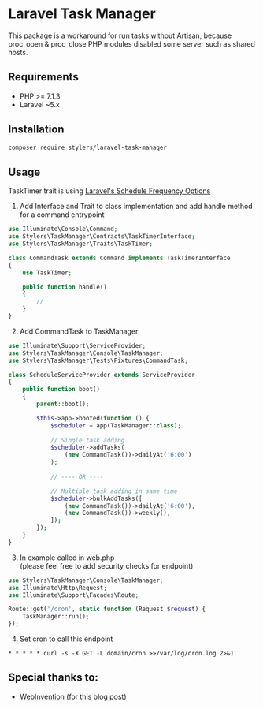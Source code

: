 # Laravel Task Manager
This package is a workaround for run tasks without Artisan, because proc_open & proc_close PHP modules disabled some server such as shared hosts.

## Requirements
- PHP >= 7.1.3
- Laravel ~5.x

## Installation
```bash
composer require stylers/laravel-task-manager
```

## Usage
TaskTimer trait is using [Laravel's Schedule Frequency Options](https://laravel.com/docs/5.7/scheduling#schedule-frequency-options)
1. Add Interface and Trait to class implementation and add handle method for a command entrypoint

```php
use Illuminate\Console\Command;
use Stylers\TaskManager\Contracts\TaskTimerInterface;
use Stylers\TaskManager\Traits\TaskTimer;

class CommandTask extends Command implements TaskTimerInterface
{
    use TaskTimer;

    public function handle()
    {
        //
    }
}
```

2. Add CommandTask to TaskManager 

```php
use Illuminate\Support\ServiceProvider;
use Stylers\TaskManager\Console\TaskManager;
use Stylers\TaskManager\Tests\Fixtures\CommandTask;

class ScheduleServiceProvider extends ServiceProvider
{
    public function boot()
    {
        parent::boot();

        $this->app->booted(function () {
            $scheduler = app(TaskManager::class);
                        
            // Single task adding
            $scheduler->addTasks(
                (new CommandTask())->dailyAt('6:00')
            );
            
            // ---- OR ----

            // Multiple task adding in same time
            $scheduler->bulkAddTasks([
                (new CommandTask())->dailyAt('6:00'),
                (new CommandTask())->weekly(),
            ]);
        });
    }
}
```

3. In example called in web.php  
(please feel free to add security checks for endpoint)

```php
use Stylers\TaskManager\Console\TaskManager;
use Illuminate\Http\Request;
use Illuminate\Support\Facades\Route;

Route::get('/cron', static function (Request $request) {
    TaskManager::run();
});
```

4. Set cron to call this endpoint
```editorconfig
* * * * * curl -s -X GET -L domain/cron >>/var/log/cron.log 2>&1
```

## Special thanks to:
- [WebInvention](https://web-invention.com/blog/post/6/alternative-task-scheduling-laravel-proc-open-disabled) (for this blog post)
